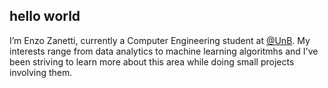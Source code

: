 ## hello world
I’m Enzo Zanetti, currently a Computer Engineering student at [@UnB](https://www.unb.br/). My interests range from data analytics to machine learning algoritmhs 
and I've been striving to learn more about this area while doing small projects involving them.


<!---
EnzoZanetti/EnzoZanetti is a ✨ special ✨ repository because its `README.md` (this file) appears on your GitHub profile.
You can click the Preview link to take a look at your changes.
--->
